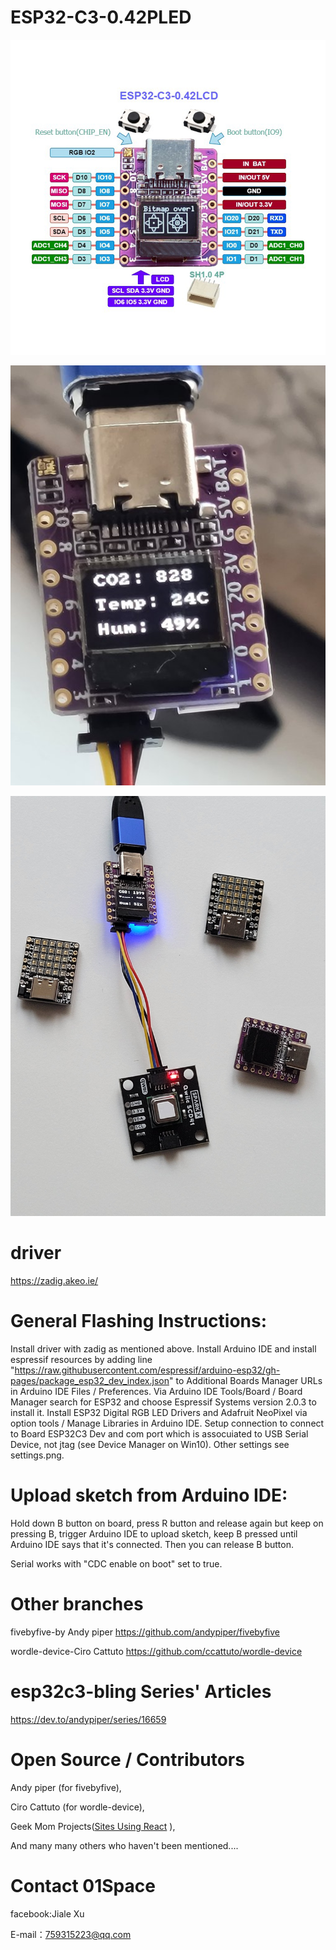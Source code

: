 # ESP32-C3-0.42PLED 

![image](https://github.com/01Space/ESP32-C3-0.42LCD/blob/main/image/ESP32-C3-0.42LCD.jpg)


![image](https://github.com/01Space/ESP32-C3-0.42LCD/blob/main/image/SCD41_CO2.jpg)


![image](https://github.com/01Space/ESP32-C3-0.42LCD/blob/main/image/SCD41_CO2_sensor.jpg)



# driver

https://zadig.akeo.ie/


# General Flashing Instructions:

Install driver with zadig as mentioned above.
Install Arduino IDE and install espressif resources by adding line "https://raw.githubusercontent.com/espressif/arduino-esp32/gh-pages/package_esp32_dev_index.json" to Additional Boards Manager URLs in Arduino IDE Files / Preferences.
Via Arduino IDE Tools/Board / Board Manager search for ESP32 and choose Espressif Systems version 2.0.3 to install it.
Install ESP32 Digital RGB LED Drivers and Adafruit NeoPixel via option tools / Manage Libraries in Arduino IDE.
Setup connection to connect to Board ESP32C3 Dev and com port which is assocuiated to USB Serial Device, not jtag (see Device Manager on Win10). Other settings see settings.png.

# Upload sketch from Arduino IDE:

Hold down B button on board, press R button and release again but keep on pressing B, trigger Arduino IDE to upload sketch, keep B pressed until Arduino IDE says that it's connected. Then you can release B button.

Serial works with "CDC enable on boot" set to true.

# Other branches

fivebyfive-by Andy piper
https://github.com/andypiper/fivebyfive

wordle-device-Ciro Cattuto
https://github.com/ccattuto/wordle-device

# esp32c3-bling Series' Articles

https://dev.to/andypiper/series/16659

# Open Source / Contributors


Andy piper (for fivebyfive),

Ciro Cattuto (for wordle-device),

Geek Mom Projects([Sites Using React](https://twitter.com/GeekMomProjects/status/1479210241807900676)  ),

And many many others who haven't been mentioned....

# Contact 01Space
facebook:Jiale Xu

E-mail：759315223@qq.com

